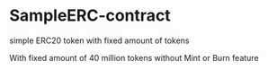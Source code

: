 # SampleERC-contract
simple ERC20 token with fixed amount of tokens

With fixed amount of 40 million tokens
without Mint or Burn feature
